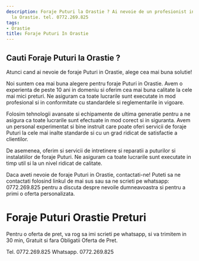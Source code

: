```yaml
---
description: Foraje Puturi la Orastie ? Ai nevoie de un profesionist in Foraje Puturi
  la Orastie. tel. 0772.269.825
tags:
- Orastie
title: Foraje Puturi In Orastie
---
```



## Cauti Foraje Puturi la Orastie ?

Atunci cand ai nevoie de foraje Puturi in Orastie, alege cea mai buna solutie! 

Noi suntem cea mai buna alegere pentru foraje Puturi in Orastie. Avem o experienta de peste 10 ani in domeniu si oferim cea mai buna calitate la cele mai mici preturi. Ne asiguram ca toate lucrarile sunt executate in mod profesional si in conformitate cu standardele si reglementarile in vigoare.

Folosim tehnologii avansate si echipamente de ultima generatie pentru a ne asigura ca toate lucrarile sunt efectuate in mod corect si in siguranta. Avem un personal experimentat si bine instruit care poate oferi servicii de foraje Puturi la cele mai inalte standarde si cu un grad ridicat de satisfactie a clientilor.

De asemenea, oferim si servicii de intretinere si reparatii a puturilor si instalatiilor de foraje Puturi. Ne asiguram ca toate lucrarile sunt executate in timp util si la un nivel ridicat de calitate.

Daca aveti nevoie de foraje Puturi in Orastie, contactati-ne! Puteti sa ne contactati folosind linkul de mai sus sau sa ne scrieti pe whatsapp: 0772.269.825 pentru a discuta despre nevoile dumneavoastra si pentru a primi o oferta personalizata.

# Foraje Puturi Orastie Preturi
Pentru o oferta de pret, va rog sa imi scrieti pe whatsapp, si va trimitem in 30 min, Gratuit si fara Obligatii Oferta de Pret.

Tel. 0772.269.825
Whatsapp. 0772.269.825